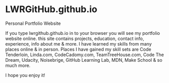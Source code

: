 # LWRGitHub.github.io
Personal Portfolio Website

If you type lwrgithub.github.io in to your browser 
you will see my portfolio website online. this site
contains projects, education, contact info, experience, 
info about me & more. I have learned my skills from 
many places online & in person. Places I have gained 
my skill sets are Code Tenderloin, Linda.com, CodeCadomy.com,
TeamTreeHouse.com, Code The Dream, Udacity, Noisebrige,
GitHub Learning Lab, MDN, Make School & so much more.

I hope you enjoy it! 
